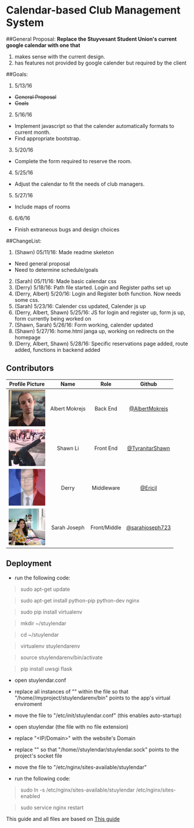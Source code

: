 # Calendar-based Club Management System


##General Proposal:
**Replace the Stuyvesant Student Union's current google calendar with one that**

1. makes sense with the current design.
2. has features not provided by google calender but required by the client

##Goals:
1. 5/13/16
  * ~~General Proposal~~
  * ~~Goals~~
2. 5/16/16
  * Implement javascript so that the calender automatically formats to current month.
  * Find appropriate bootstrap.
3. 5/20/16
  * Complete the form required to reserve the room.
4. 5/25/16
  * Adjust the calendar to fit the needs of club managers.
5. 5/27/16
  * Include maps of rooms
6. 6/6/16
  * Finish extraneous bugs and design choices

##ChangeList:
1. (Shawn) 05/11/16: Made readme skeleton
  * Need general proposal
  * Need to determine schedule/goals
2. (Sarah) 05/11/16: Made basic calendar css
3. (Derry) 5/18/16: Path file started. Login and Register paths set up
4. (Derry, Albert) 5/20/16: Login and Register both function. Now needs some css.
5. (Sarah) 5/23/16: Calender css updated, Calender js up
6. (Derry, Albert, Shawn) 5/25/16: JS for login and register up, form js up, form currently being worked on
7. (Shawn, Sarah) 5/26/16: Form working, calender updated
8. (Shawn) 5/27/16: home.html janga up, working on redirects on the homepage
9. (Derry, Albert, Shawn) 5/28/16: Specific reservations page added, route added, functions in backend added

## Contributors
|**Profile Picture**|    **Name**    |    **Role**    |    **Github**    |
|-------------------|:--------------:|:--------------:|:----------------:|
|<img src="images/albert.jpg" width="100" height="100" />|Albert Mokrejs|Back End|[@AlbertMokrejs](https://github.com/AlbertMokrejs/)|
|<img src="images/shawn.jpg" width="100" height="100" />|Shawn Li|Front End|[@TyranitarShawn](https://github.com/TyranitarShawn/)|
|<img src="images/derry.jpg" width="100" height="100" />|Derry|Middleware|[@Ericil](https://github.com/Ericil/)|
|<img src="images/sarah.jpg" width="100" height="100" />|Sarah Joseph|Front/Middle|[@sarahjoseph723](https://github.com/sarahjoseph723/)|

## Deployment

* run the following code:

> sudo apt-get update

> sudo apt-get install python-pip python-dev nginx

> sudo pip install virtualenv

> mkdir ~/stuylendar

> cd ~/stuylendar

> virtualenv stuylendarenv

> source stuylendarenv/bin/activate

> pip install uwsgi flask

* open stuylendar.conf
 * replace all instances of "<user>" within the file so that "/home/<user>/myproject/stuylendarenv/bin" points to the app's virtual enviroment
 * move the file to "/etc/init/stuylendar.conf" (this enables auto-startup)

* open stuylendar (the file with no file extension)
 * replace "<IP/Domain>" with the website's Domain
 * replace "<user>" so that "/home/<user>/stuylendar/stuylendar.sock" points to the project's socket file
 * move the file to "/etc/nginx/sites-available/stuylendar"

* run the following code:

> sudo ln -s /etc/nginx/sites-available/stuylendar /etc/nginx/sites-enabled

> sudo service nginx restart

This guide and all files are based on [This guide](https://www.digitalocean.com/community/tutorials/how-to-serve-flask-applications-with-uwsgi-and-nginx-on-ubuntu-14-04)
